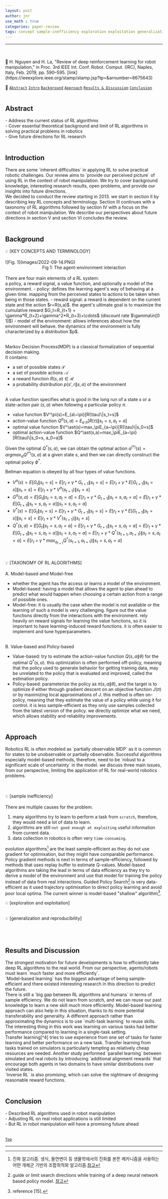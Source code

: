 ```yaml
---
layout: post
author: jnr
use_math : true
categories: paper-review
tags: concept sample-inefficiency exploration exploitation generalization reproducibility
---
```

---
<h2 id="top"></h2> <br>
📝 H. Nguyen and H. La, "Review of deep reinforcement learning for robot manipulation," in Proc. 3rd IEEE Int. Conf. Robot. Comput. (IRC), Naples, Italy, Feb. 2019, pp. 590–595. [link](https://ieeexplore.ieee.org/stamp/stamp.jsp?tp=&arnumber=8675643)<br>

📌 [`Abstract`](#abs) [`Intro`](#int) [`Background`](#bac) [`Approach`](#app) [`Results & Discussion`](#res) [`Conclusion`](#con) <br><br>

<h2 id="abs">Abstract</h2>
- Address the current status of RL algorithms <br>
- Cover essential theoretical background and limit of RL algorithms in solving practical problems in robotics <br>
- Give future directions for RL research <br>
<br>

<h2 id="int">Introduction</h2>
There are some `inherent difficulties` in applying RL to solve practical robotic challenges. Our review aims to `provide our perceived picture` of using RL in the context of robot manipulation. We try to cover background knowledge, interesting research results, open problems, and provide our insights into future directions. <br>
We decided to conduct the review starting in 2013. we start in section Ⅱ by describing key RL concepts and terminology. Section Ⅲ continues with a taxonomy of RL algorithms followed by section Ⅳ with a focus on the context of robot manipulation. We describe our perspectives about future directions in section Ⅴ and section Ⅵ concludes the review.
<br><br>

<h2 id="bac">Background</h2>
💡 [KEY CONCEPTS AND TERMINOLOGY] <br><br>
![Fig. 1](images/2022-09-14.PNG) <center>Fig 1: The agent-environment interaction</center> <br>
There are four main elements of a RL system: <br>
a policy, a reward signal, a value function, and optionally a model of the environment.
- policy: defines the learning agent's way of behaving at a given time. mapping from the perceived states to actions to be taken when being in those states.
- reward signal: a reward is dependent on the current state and the action $r=R(s,a)$. the agent's ultimate goal is to maximize the cumulative reward  $G_t=R_{t+1} + \gamma*R_(t+2)+\gamma^2*R_(t+3)+\cdots$ (discount rate $\gamma\in[0 1]$)
- model of the environment: allows inferences about how the environment will behave. the dynamics of the environment is fully characterized by a distribution $p$. <br><br>

Markov Decision Process(MDP) is a classical formalization of sequential decision making. <br>
It contains:
- a set of possible states $\mathcal{S}$
- a set of possible actions $\mathcal{A}$
- a reward function $R(s,a)\in\mathcal{R}$
- a probability distribution $p(s',r\|s,a)$ of the environment <br><br>

A value function specifies what is good in the long run of a state $s$ or a state-action pair $(s,a)$ when following a particular policy $\pi$.
- value function $V^\pi(s)=E_{a\~\pi}[R(\tau)\|s_t=s]$
- action-value function $Q^\pi(s,a)=E_{a~\pi}[R(\tau)\|s_t=s, a_t=a]$
- optimal value function $V^\ast(s)=max_\piE_{a~\pi}[R(\tau)\|s_0=s]$
- optimal action-value function $Q^\ast(s,a)=max_\piE_{a~\pi}[R(\tau)\|s_0=s, a_0=a]$

Given the optimal $Q^{*}(s,a)$, we can obtain the optimal action $a^(*)(s)=arg max_a Q^(*)(s,a)$ at a given state $s$, and then we can directly construct the optimal policy $\phi^{*}$. <br>

Bellman equation is obeyed by all four types of value functions.
- $V^\pi(s)=E[G_t\|s_t=s]=E[r_t+\gamma*G_{t+1}\|s_t=s]=E[r_t+\gamma*E[G_{t+1}\|s_t=s]\|s_t=s]=E[r_t+\gamma*V^\pi(s_{t+1})\|s_t=s]$
- $G^\pi(s,a)=E[G_t\|s_t=s, a_t=a]=E[r_t+\gamma*G_{t+1}\|s_t=s, a_t=a]=E[r_t+\gamma*E[G_{t+1}\|s_t=s, a_t=a]\|s_t=s, a_t=a]$
- $V^\ast(s)=E[G_t\|s_t=s]=E[r_t+\gamma*G_{t+1}\|s_t=s]=E[r_t+\gamma*E[G_{t+1}\|s_t=s]\|s_t=s]=E[r_t+\gamma*V^\ast(s_{t+1})\|s_t=s]$
- $Q^\ast(s,a)=E[G_t\|s_t=s, a_t=a]=E[r_t+\gamma*G_{t+1}\|s_t=s, a_t=a]=E[r_t+\gamma*E[G_{t+1}\|s_t=s, a_t=a]\|s_t=s, a_t=a]=E[r_t+\gamma*Q^\ast(s_{t+1},a_{t+1})\|s_t=s, a_t=a]=E[r_t+\gamma*max_{a_{t+1}}Q^\ast(s_{t+1},a_{t+1})\|s_t=s, a_t=a]$
<br><br><br>

💡 [TAXONOMY OF RL ALGORITHMS] <br><br>
A. Model-based amd Model-free <br>
- whether the agent has the access or learns a model of the environment.
- Model-based: having a model that allows the agent to plan ahead to predict what would happen when choosing a certain action from a range of possible ones.
- Model-free: it is usually the case when the model is not available or the learning of such a model is very challenging. figure out the value functions directly from the interactions with the environment. rely heavily on reward signals for learning the value functions, so it is important to have learning-induced reward functions. it is often easier to implement and tune hyperparameters. <br><br>

B. Value-based and Policy-based <br>
- Value-based: try to estimate the action-value function $Q(s,a\|\theta)$ for the optimal $Q^\ast(s,a)$. this optimization is often performed off-policy, meaning that the policy used to generate behavior for getting training data, may be unrelated to the policy that is evaluated and improved, called the estimation policy.
- Policy-based: parameterize the policy as $\pi(s,a\|\theta)$, and the target is to optimize $\theta$ either through gradient descent on an objective function $J(\pi)$ or by maximizing local approximations of $J$. this method is often on-policy, meaning that they estimate the value of a policy while using it for control. it is less sample-efficient as they only use samples collected from the latest version of the policy. we directly optimize what we need, which allows stability and reliability improvements.
<br><br>

<h2 id="app">Approach</h2>
Robotics RL is often modeled as `partially observable MDP` as it is common for states to be unobservable or partially observable. Successful algorithms especially model-based methods, therefore, need to be `robust to a significant scale of uncertainty` in the model. we discuss three main issues, from our perspective, limiting the application of RL for real-world robotics problems. <br><br><br>

💡 [sample inefficiency] <br><br>
There are multiple causes for the problem.
1. many algorithms try to learn to perform a task from `scratch`, therefore, they would need a lot of data to learn.
2. algorithms are still `not good enough at exploiting` useful information from current data.
3. data collection in robotics is often very `time-consuming`.

evolution algorithms[^1] are the least sample-efficient as they do not use gradient for optimixation, but they might have comparable performance. Policy gradient methods is next in terms of sample-efficiency, followed by methods that uses replay buffer to estimate Q-values. Model-based algorithms are taking the lead in terms of data efficiency as they try to derive a model of the environment and use that model for training the policy instead of data from real interactions. Guided Policy Search[^2] is very data-efficient as it used trajectory optimixation to direct policy learning and avoid poor local optima. The current winner is model-based "shallow" algorithm[^3].








💡 [exploration and exploitation] <br><br>

💡 [generalization and reproducibility] <br><br>
<br><br>

<h2 id="res">Results and Discussion</h2>
The strongest motivation for future developments is how to efficiently take deep RL algorithms to the real world. From our perspective, agents/robots must learn `much faster and more efficiently`. <br>
`Model-based learning` has the biggest advantage of being sample-efficient and there existed interesting research in this direction to predict the future. <br>
There is still a `big gap between RL algorithms and humans` in terms of sample efficiency. We do not learn from scratch, and we can reuse our past knowledge to learn a new skill much more efficiently. Model-based learning approach can also help in this situation, thanks to its more potential transferability and generality. A different approach rather than approximating the dynamics is to use `multi-task learning` to reuse skills. The interesting thing in this work was learning on various tasks had better performance compared to learning in a single-task setting. <br>
Transfer learning[^4] tries to use experience from one set of tasks for faster learning and better performance on a new task. Transfer learning from tasks trained on simulators is particularly tempting as relatively cheap resources are needed. Another study performed `parallel learning` between simulated and real robots by introducing `additional alignment rewards` that encourage both agents in two domains to have similar distributions over visited states. <br>
`Inverse RL` is also promising, which can solve the nightmare of designing reasonable reward functions.
<br><br>

<h2 id="con">Conclusion</h2>
- Described RL algorithms used in robot manipulation <br>
- Adjusting RL on real robot applications is still limited <br>
- But RL in robot manipulation will have a promising future ahead <br><br>

[`Top`](#top)

---
[^1]: 진화 알고리즘. 생식, 돌연변이 등 생물학에서의 진화를 본뜬 메카니즘을 사용하는 어떤 개체군 기반의 조합최적화 알고리즘.[참고](http://www.aistudy.com/biology/genetic/evolutionary_algorithm.htm)
[^2]: guide or limit search directions while training of a deep neural network based policy model. [참고](https://koreascience.kr/article/JAKO201912262463181.pdf)
[^3]: reference [15].
[^4]: 전이학습. 한 문제를 해결하고자 얻은 지식과 정보를 다른 문제를 푸는데 사용하는 방식. 특히 컴퓨터 비전의 영역에서 전이 학습으로 수행된 모델들이 높은 성능을 보여, 많이 사용되고 있음.[참고](https://dacon.io/forum/405988)
